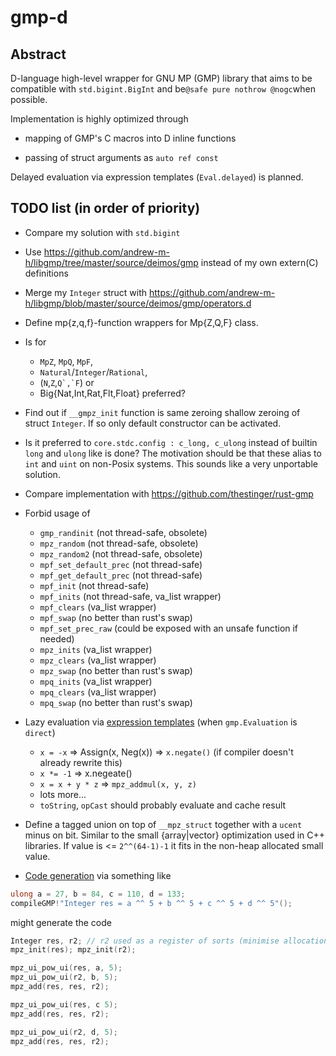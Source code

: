 # gmp-d

## Abstract

D-language high-level wrapper for GNU MP (GMP) library that aims to be
compatible with `std.bigint.BigInt` and be`@safe pure nothrow @nogc`when
possible.

Implementation is highly optimized through

- mapping of GMP's C macros into D inline functions

- passing of struct arguments as `auto ref const`

Delayed evaluation via expression templates (`Eval.delayed`) is planned.

## TODO list (in order of priority)

- Compare my solution with `std.bigint`

- Use https://github.com/andrew-m-h/libgmp/tree/master/source/deimos/gmp instead of my own extern(C) definitions

- Merge my `Integer` struct with https://github.com/andrew-m-h/libgmp/blob/master/source/deimos/gmp/operators.d

- Define mp{z,q,f}-function wrappers for Mp{Z,Q,F} class.

- Is for
  - `MpZ`, `MpQ`, `MpF`,
  - `Natural`/`Integer`/`Rational`,
  - (`N`,`Z`,``Q`,`F``) or
  - Big{Nat,Int,Rat,Flt,Float} preferred?

- Find out if `__gmpz_init` function is same zeroing shallow zeroing of struct
`Integer`. If so only default constructor can be activated.

- Is it preferred to `core.stdc.config : c_long, c_ulong` instead of builtin
  `long` and `ulong` like is done? The motivation should be that these alias to
  `int` and `uint` on non-Posix systems. This sounds like a very unportable
  solution.

- Compare implementation with https://github.com/thestinger/rust-gmp

- Forbid usage of
  - `gmp_randinit` (not thread-safe, obsolete)
  - `mpz_random` (not thread-safe, obsolete)
  - `mpz_random2` (not thread-safe, obsolete)
  - `mpf_set_default_prec` (not thread-safe)
  - `mpf_get_default_prec` (not thread-safe)
  - `mpf_init` (not thread-safe)
  - `mpf_inits` (not thread-safe, va_list wrapper)
  - `mpf_clears` (va_list wrapper)
  - `mpf_swap` (no better than rust's swap)
  - `mpf_set_prec_raw` (could be exposed with an unsafe function if needed)
  - `mpz_inits` (va_list wrapper)
  - `mpz_clears` (va_list wrapper)
  - `mpz_swap` (no better than rust's swap)
  - `mpq_inits` (va_list wrapper)
  - `mpq_clears` (va_list wrapper)
  - `mpq_swap` (no better than rust's swap)

- Lazy evaluation
  via [expression templates](https://en.wikipedia.org/wiki/Expression_templates)
  (when `gmp.Evaluation` is `direct`)
  - `x = -x` => Assign(x, Neg(x)) => `x.negate()` (if compiler doesn't already rewrite this)
  - `x *= -1` => x.negeate()
  - `x = x + y * z` => `mpz_addmul(x, y, z)`
  - lots more...
  - `toString`, `opCast` should probably evaluate and cache result

- Define a tagged union on top of `__mpz_struct` together with a `ucent` minus
  on bit. Similar to the small {array|vector} optimization used in C++
  libraries. If value is <= `2^^(64-1)-1` it fits in the non-heap allocated
  small value.

- [Code generation](http://forum.dlang.org/post/wyduglxwbxmfcgwtczra@forum.dlang.org) via something like

```D
ulong a = 27, b = 84, c = 110, d = 133;
compileGMP!"Integer res = a ^^ 5 + b ^^ 5 + c ^^ 5 + d ^^ 5"();
```

might generate the code


```D
Integer res, r2; // r2 used as a register of sorts (minimise allocation of Integers)
mpz_init(res); mpz_init(r2);

mpz_ui_pow_ui(res, a, 5);
mpz_ui_pow_ui(r2, b, 5);
mpz_add(res, res, r2);

mpz_ui_pow_ui(res, c 5);
mpz_add(res, res, r2);

mpz_ui_pow_ui(r2, d, 5);
mpz_add(res, res, r2);
```
